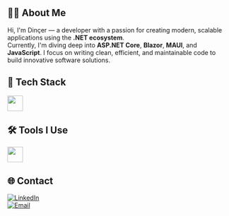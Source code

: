 ## 👨‍💻 About Me

Hi, I'm Dinçer — a developer with a passion for creating modern, scalable applications using the **.NET ecosystem**.  
Currently, I'm diving deep into **ASP.NET Core**, **Blazor**, **MAUI**, and **JavaScript**. I focus on writing clean, efficient, and maintainable code to build innovative software solutions.



## 💼 Tech Stack

<img src="http://skillicons.dev/icons?i=cs,dotnet,js,ts,nodejs,react,html,css,redis,git" height="35px" />



## 🛠️ Tools I Use

<img src="https://skillicons.dev/icons?i=vscode,visualstudio,postman,ps,figma,xd" height="35px" />



## 🌐 Contact

[![LinkedIn](https://img.shields.io/badge/LinkedIn-blue?logo=linkedin&style=for-the-badge)](https://www.linkedin.com/in/dincersipka)  
[![Email](https://img.shields.io/badge/Email-Dinçer%20Sipka-red?style=for-the-badge&logo=gmail&logoColor=white)](mailto:dincersipka6@gmail.com)
